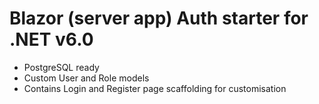 # Blazor (server app) Auth starter for .NET v6.0
- PostgreSQL ready
- Custom User and Role models
- Contains Login and Register page scaffolding for customisation

